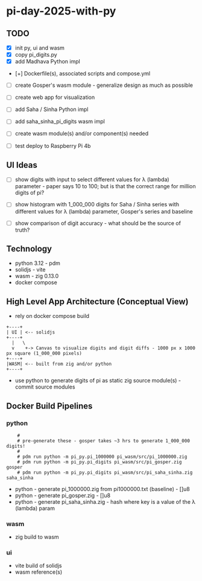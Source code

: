 # pi-day-2025-with-py

## TODO
* [X] init py, ui and wasm
* [X] copy pi_digits.py
* [X] add Madhava Python impl
* [+] Dockerfile(s), associated scripts and compose.yml
* [ ] create Gosper's wasm module - generalize design as much as possible
* [ ] create web app for visualization
* [ ] add Saha / Sinha Python impl
* [ ] add saha_sinha_pi_digits wasm impl
* [ ] create wasm module(s) and/or component(s) needed
* [ ] test deploy to Raspberry Pi 4b


## UI Ideas
* [ ] show digits with input to select different values for λ (lambda) parameter - paper says 10 to 100; but is that the correct range for million digits of pi?
* [ ] show histogram with 1_000_000 digits for Saha / Sinha series with different values for λ (lambda) parameter, Gosper's series and baseline
* [ ] show comparison of digit accuracy - what should be the source of truth?


## Technology
* python 3.12 - pdm
* solidjs - vite
* wasm - zig 0.13.0
* docker compose

## High Level App Architecture (Conceptual View)
* rely on docker compose build

```
+----+
| UI | <-- solidjs
+----+
  |   \
  v    +-> Canvas to visualize digits and digit diffs - 1000 px x 1000 px square (1_000_000 pixels)
+----+
|WASM| <-- built from zig and/or python
+----+
```

* use python to generate digits of pi as static zig source module(s) - commit source modules


## Docker Build Pipelines

### python

```
    #
    # pre-generate these - gosper takes ~3 hrs to generate 1_000_000 digits!
    #
    # pdm run python -m pi_py.pi_1000000 pi_wasm/src/pi_1000000.zig
    # pdm run python -m pi_py.pi_digits pi_wasm/src/pi_gosper.zig gosper
    # pdm run python -m pi_py.pi_digits pi_wasm/src/pi_saha_sinha.zig saha_sinha
```

* python - generate pi_1000000.zig from pi1000000.txt (baseline) - []u8
* python - generate pi_gosper.zig - []u8
* python - generate pi_saha_sinha.zig - hash where key is a value of the λ (lambda) param

### wasm
* zig build to wasm

### ui
* vite build of solidjs
* wasm reference(s)
